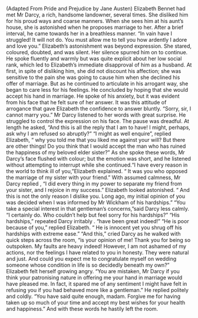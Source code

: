 (Adapted From Pride and Prejudice by Jane Austen)
Elizabeth Bennet had met Mr Darcy, a rich, handsome landowner, several times. She disliked him for his proud ways and coarse manners. When she sees him at his aunt’s house, she is astonished when he proposes marriage to her.
After a brief interval, he came towards her in a breathless manner. “In vain have I struggled! It will not do. You must allow me to tell you how ardently I adore and love you.” Elizabeth’s astonishment was beyond expression. She stared, coloured, doubted, and was silent. Her silence spurred him on to continue. He spoke fluently and warmly but was quite explicit about her low social rank, which led to Elizabeth’s immediate disapproval of him as a husband.
At first, in spite of disliking him, she did not discount his affection; she was sensitive to the pain she was going to cause him when she declined his offer of marriage. But as he continued to articulate in his arrogant way, she began to care less for his feelings. He concluded by hoping that she would accept his hand in marriage. He spoke of his anxiety, but it was evident from his face that he felt sure of her answer. It was this attitude of arrogance that gave Elizabeth the confidence to answer bluntly. “Sorry, sir, I cannot marry you.”
Mr Darcy listened to her words with great surprise. He struggled to control the expression on his face. The pause was dreadful. At length he asked, “And this is all the reply that I am to have! I might, perhaps, ask why I am refused so abruptly?”
“I might as well enquire”, replied Elizabeth, “ why you told me that you liked me against your will? But there are other things! Do you think that I would accept the man who has ruined the happiness of my beloved elder sister?”
As she spoke these words, Mr Darcy’s face flushed with colour; but the emotion was short, and he listened without attempting to interrupt while she continued.“I have every reason in the world to think ill of you,”Elizabeth explained. “ It was you who opposed the marriage of my sister with your friend.” With assumed calmness, Mr Darcy replied , “I did every thing in my power to separate my friend from your sister, and I rejoice in my success.”
Elizabeth looked astonished. “ And this is not the only reason I dislike you. Long ago, my initial opinion of you was decided when I was informed by Mr Wickham of his hardships.”
“You take a special interest in that gentleman’s concerns,”said Darcy less calmly.
“I certainly do. Who couldn’t help but feel sorry for his hardships?”
“His hardships,” repeated Darcy irritably . “have been great indeed!”
“He is poor because of you,” replied Elizabeth. “ He is innocent yet you shrug off his hardships with extreme ease.”
“And this,” cried Darcy as he walked with quick steps across the room, “is your opinion of me! Thank you for being so outspoken. My faults are heavy indeed! However, I am not ashamed of my actions, nor the feelings I have related to you in honesty. They were natural and just. And could you expect me to congratulate myself on wedding someone whose condition in life is so decidedly beneath my own?”
Elizabeth felt herself growing angry. “You are mistaken, Mr Darcy if you think your patronising nature in offering me your hand in marriage would have pleased me. In fact, it spared me of any sentiment I might have felt in refusing you if you had behaved more like a gentleman.”
He replied politely and coldly. “You have said quite enough, madam. Forgive me for having taken up so much of your time and accept my best wishes for your health and happiness.” And with these words he hastily left the room.
